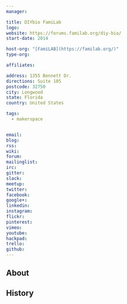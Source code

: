 ```yaml
---
manager:

title: DIYbio FamiLab
logo:
website: https://forums.familab.org/diy-bio/
start-date: 2014

host-org: "[FamiLAB](https://familab.org/)"
type-org:

affiliates:

address: 1355 Bennett Dr.
directions: Suite 105
postcode: 32750
city: Longwood
state: Florida
country: United States

tags:
  - makerspace


email:
blog:
rss:
wiki:
forum:
mailinglist:
irc:
gitter:
slack:
meetup:
twitter:
facebook:
google+:
linkedin:
instagram:
flickr:
pinterest:
vimeo:
youtube:
hackpad:
trello:
github:
---
```


## About

## History
